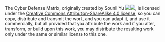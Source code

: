 The Cyber Defense Matrix, originally created by Sounil Yu [<img src="http://linkedin.com/favicon.ico">](https://www.linkedin.com/in/sounil/)[<img src="http://twitter.com/favicon.ico">](https://twitter.com/sounilyu), is licensed under the [Creative Commons Attribution-ShareAlike 4.0 license](http://creativecommons.org/licenses/by-sa/4.0/), so you can copy, distribute and transmit the work, and you can adapt it, and use it commercially, but all provided that you attribute the work and if you alter, transform, or build upon this work, you may distribute the resulting work only under the same or similar license to this one.
